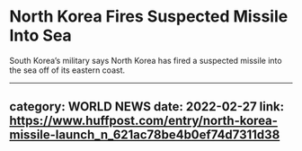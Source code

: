 # North Korea Fires Suspected Missile Into Sea

South Korea’s military says North Korea has fired a suspected missile into the sea off of its eastern coast.

---
category: WORLD NEWS
date: 2022-02-27
link: https://www.huffpost.com/entry/north-korea-missile-launch_n_621ac78be4b0ef74d7311d38
---
